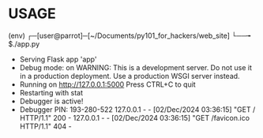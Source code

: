 # USAGE


(env) ┌─[user@parrot]─[~/Documents/py101_for_hackers/web_site]
└──╼ $./app.py 
 * Serving Flask app 'app'
 * Debug mode: on
WARNING: This is a development server. Do not use it in a production deployment. Use a production WSGI server instead.
 * Running on http://127.0.0.1:5000
Press CTRL+C to quit
 * Restarting with stat
 * Debugger is active!
 * Debugger PIN: 193-280-522
127.0.0.1 - - [02/Dec/2024 03:36:15] "GET / HTTP/1.1" 200 -
127.0.0.1 - - [02/Dec/2024 03:36:15] "GET /favicon.ico HTTP/1.1" 404 -
